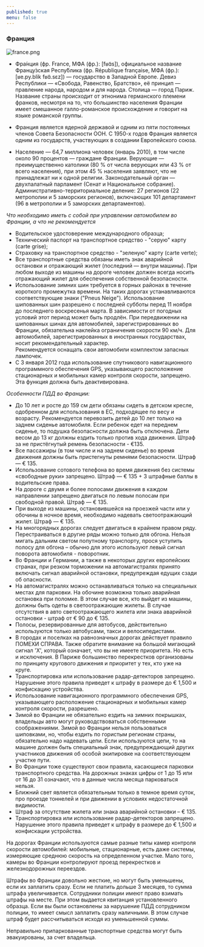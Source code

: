 ```yaml
---
published: true
menu: false
---
```

### Франция
![france.png]({{site.baseurl}}images/france.png)

- Фра́нция (фр. France, МФА (фр.): [fʁɑ̃s]), официальное название Францу́зская Респу́блика (фр. République française, МФА (фр.): [ʁe.py.blik fʁɑ̃.sɛz]) — государство в Западной Европе. Девиз Республики — «Свобода, Равенство, Братство», её принцип — правление народа, народом и для народа. Столица — город Париж. Название страны происходит от этнонима германского племени франков, несмотря на то, что большинство населения Франции имеет смешанное галло-романское происхождение и говорит на языке романской группы.

- Франция является ядерной державой и одним из пяти постоянных членов Совета Безопасности ООН. С 1950-х годов Франция является одним из государств, участвующих в создании Европейского союза.

- Население — 64,7 миллиона человек (январь 2010), в том числе около 90 процентов — граждане Франции. Верующие — преимущественно католики (80 % от числа верующих или 43 % от всего населения), при этом 45 % населения заявляют, что не принадлежат ни к одной религии. Законодательный орган — двухпалатный парламент (Сенат и Национальное собрание). Административно-территориальное деление: 27 регионов (22 метрополии и 5 заморских регионов), включающих 101 департамент (96 в метрополии и 5 заморских департаментов).  

_Что необходимо иметь с собой при управлении автомобилем во Франции, а что не рекомендуется_  

- Водительское удостоверение международного образца;  
- Технический паспорт на транспортное средство - "серую" карту (carte grise);
- Страховку на транспортное средство - "зеленую" карту (carte verte);
- Все транспортные средства обязаны иметь знак аварийной остановки и отражающий жилет (последний — внутри машины). При любом выходе из машины на дороге человек должен всегда носить отражающий жилет для обеспечения собственной безопасности.  
- Использование зимних шин требуется в горных районах в течение короткого промежутка времени. На таких дорогах устанавливаются соответствующие знаки ("Pneus Neige"). Использование шипованных шин разрешено с последней субботы перед 11 ноября до последнего воскресенья марта. В зависимости от погодных условий этот период может быть продлён. При передвижении на шипованных шинах для автомобилей, зарегистрированных во Франции, обязательна наклейка ограничения скорости 90 км/ч. Для автомобилей, зарегистрированных в иностранных государствах, носит рекомендательный характер.  
 Рекомендуется оснащать свои автомобили комплектом запасных лампочек.  
- С 3 января 2012 года использование спутникового навигационного программного обеспечения GPS, указывающего расположение стационарных и мобильных камер контроля скорости, запрещено. Эта функция должна быть деактивирована.  

_Особенности ПДД во Франции:_  

- До 10 лет и росте до 159 см дети обязаны сидеть в детском кресле, одобренном для использования в ЕС, подходящее по весу и возрасту. Рекомендуется перевозить детей до 10 лет только на заднем сиденье автомобиля. Если ребенок едет на переднем сиденье, то подушка безопасности должна быть отключена. Дети весом до 13 кг должны ездить только против хода движения. Штраф за не пристёгнутый ремень безопасности - €135.  
- Все пассажиры (в том числе и на заднем сиденье) во время движения должны быть пристегнуты ремнями безопасности. Штраф — € 135.  
- Использование сотового телефона во время движения без системы «свободные руки» запрещено. Штраф — € 135 + 3 штрафные баллы в водительские права.  
- На дороге с двумя и более полосами движения в каждом направлении запрещено двигаться по левым полосам при свободной правой. Штраф — € 135.  
- При выходе из машины, остановившейся на проезжей части или у обочины в ночное время, необходимо надевать светоотражающий жилет. Штраф — € 135.  
- На многорядных дорогах следует двигаться в крайнем правом ряду. Перестраиваться в другие ряды можно только для обгона. Нельзя мигать дальним светом попутному транспорту, прося уступить полосу для обгона – обычно для этого используют левый сигнал поворота автомобиля - поворотник.  
- Во Франции и Германии, а также в некоторых других европейских странах, при резком торможении на автомагистралях принято включать сигнал аварийной остановки, предупреждая едущих сзади об опасности.  
- На автомагистралях можно останавливаться только на специальных местах для парковки. На обочине возможна только аварийная остановка при поломке. В этом случае все, кто выйдет из машины, должны быть одеты в светоотражающие жилеты. В случае отсутствия в авто светоотражающего жилета или знака аварийной остановки - штраф от € 90 до € 135.  
- Полосы, резервированные для автобусов, действительно используются только автобусами, такси и велосипедистами.  
- В городах и поселках на равнозначных дорогах действует правило ПОМЕХИ СПРАВА. Также обратите внимание на большой мигающий сигнал 'X', который означает, что вы не имеете приоритета. Но есть и исключения. В Париже большинство перекрестков организованы по принципу кругового движения и приоритет у тех, кто уже на круге.  
- Транспортировка или использование радар-детекторов запрещено. Нарушение этого правила приведет к штрафу в размере до € 1,500 и конфискацию устройства.  
- Использование навигационного программного обеспечения GPS, указывающего расположение стационарных и мобильных камер контроля скорости, разрешено.  
- Зимой во Франции не обязательно ездить на зимних покрышках, владельцы авто могут руководствоваться собственными соображениями. Зимой во Франции нельзя пользоваться шиповками, но, чтобы ездить по гористым регионам страны, обязательно надо надевать цепи. Если используются цепи, то на машине должен быть специальный знак, предупреждающий других участников движения об особой экипировке на соответствующем участке пути.  
- Во Франции тоже существуют свои правила, касающиеся парковки транспортного средства. На дорожных знаках цифры от 1 до 15 или от 16 до 31 означают, что в данные числа месяца парковаться нельзя.  
- Ближний свет является обязательным только в темное время суток, про проезде тоннелей и при движении в условиях недостаточной видимости.  
- Штраф за отсутствие жилета или знака аварийной остановки – € 135.  
- Транспортировка или использование радар-детекторов запрещено. Нарушение этого правила приведет к штрафу в размере до € 1,500 и конфискации устройства.  
 
 На дорогах Франции используются самые разные типы камер контроля скорости автомобилей: мобильные, стационарные, есть даже системы, измеряющие среднюю скорость на определенном участке. Мало того, камеры во Франции контролируют проезд перекрестков и железнодорожных переездов.  
 
 Штрафы во Франции довольно жесткие, но могут быть уменьшены, если их заплатить сразу. Если не платить дольше 3 месяцев, то сумма штрафа увеличивается. Сотрудники полиции имеют право взимать штрафы на месте. При этом выдается квитанция установленного образца. Если вы были остановлены за нарушение ПДД сотрудником полиции, то имеет смысл заплатить сразу наличными. В этом случае штраф будет рассчитываться исходя из уменьшенной суммы.  
 
Неправильно припаркованные транспортные средства могут быть эвакуированы, за счет владельца.


